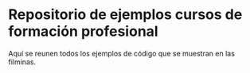 # Repositorio de ejemplos cursos de formación profesional

Aquí se reunen todos los ejemplos de código que se muestran en las filminas.



